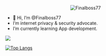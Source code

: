<p align="center"> <img src="https://komarev.com/ghpvc/?username=Finalboss77&label=Profile%20views&color=ce9927&style=flat" alt="Finalboss77" /> </p>

- 👋 Hi, I’m @Finalboss77
- I’m internet privacy & security advocate.
- I’m currently learning App development.

<picture>
<source 
  srcset="https://github-readme-stats.vercel.app/api?username=Finalboss77&show_icons=true&theme=dark"
  media="(prefers-color-scheme: dark)"
/>
<source
  srcset="https://github-readme-stats.vercel.app/api?username=anuraghazra&show_icons=true"
  media="(prefers-color-scheme: light), (prefers-color-scheme: no-preference)"
/>
<img src="https://github-readme-stats.vercel.app/api?username=Finalboss77&show_icons=true" />
</picture>

[![Top Langs](https://github-readme-stats.vercel.app/api/top-langs/?username=Finalboss77&layout=compact)](https://github.com/Finalboss77/github-readme-stats)
<!---
Finalboss77/Finalboss77 is a ✨ special ✨ repository because its `README.md` (this file) appears on your GitHub profile.
You can click the Preview link to take a look at your changes.
--->
